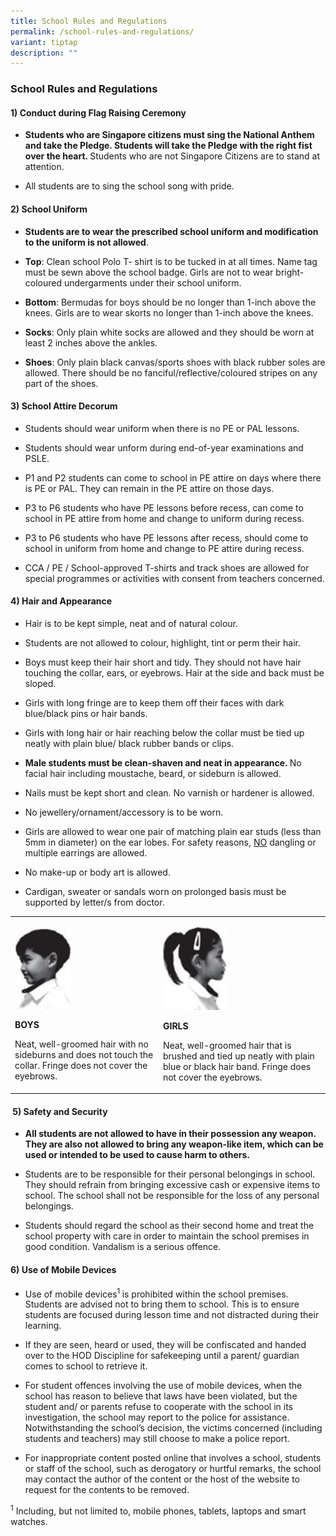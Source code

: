 ```yaml
---
title: School Rules and Regulations
permalink: /school-rules-and-regulations/
variant: tiptap
description: ""
---
```

<h3>School Rules and Regulations</h3>
<h4>1)&nbsp;Conduct during Flag Raising Ceremony</h4>
<ul data-tight="true" class="tight">
<li>
<p><strong>Students who are Singapore citizens must sing the National Anthem and take the Pledge. Students will take the Pledge with the right fist over the heart. </strong>Students
who are not Singapore Citizens are to stand at attention.</p>
<p></p>
</li>
<li>
<p>All students are to sing the school song with pride.</p>
</li>
</ul>
<h4>2)&nbsp;School Uniform</h4>
<ul data-tight="true" class="tight">
<li>
<p><strong>Students are to wear the prescribed school uniform and modification to the uniform is not allowed</strong>.</p>
</li>
<li>
<p><strong>Top</strong>: Clean school Polo T- shirt is to be tucked in at
all times. Name tag must be sewn above the school badge. Girls are not
to wear bright-coloured undergarments under their school uniform.</p>
</li>
<li>
<p><strong>Bottom</strong>: Bermudas for boys should be no longer than 1-inch
above the knees. Girls are to wear skorts no longer than 1-inch above the
knees.</p>
</li>
<li>
<p><strong>Socks</strong>: Only plain white socks are allowed and they should
be worn at least 2 inches above the ankles.</p>
</li>
<li>
<p><strong>Shoes</strong>: Only plain black canvas/sports shoes with black
rubber soles are allowed. There should be no fanciful/reflective/coloured
stripes on any part of the shoes.</p>
</li>
</ul>
<h4>3) School Attire Decorum</h4>
<ul data-tight="true" class="tight">
<li>
<p>Students should wear uniform when there is no PE or PAL lessons.</p>
</li>
<li>
<p>Students should wear unform during end-of-year examinations and PSLE.</p>
</li>
<li>
<p>P1 and P2 students can come to school in PE attire on days where there
is PE or PAL. They can remain in the PE attire on those days.</p>
</li>
<li>
<p>P3 to P6 students who have PE lessons before recess, can come to school
in PE attire from home and change to uniform during recess.</p>
</li>
<li>
<p>P3 to P6 students who have PE lessons after recess, should come to school
in uniform from home and change to PE attire during recess.</p>
</li>
<li>
<p>CCA / PE / School-approved T-shirts and track shoes are allowed for special
programmes or activities with consent from teachers concerned.</p>
</li>
</ul>
<h4>4) Hair and Appearance</h4>
<ul data-tight="true" class="tight">
<li>
<p>Hair is to be kept simple, neat and of natural colour.</p>
</li>
<li>
<p>Students are not allowed to colour, highlight, tint or perm their hair.</p>
</li>
<li>
<p>Boys must keep their hair short and tidy. They should not have hair touching
the collar, ears, or eyebrows. Hair at the side and back must be sloped.</p>
</li>
<li>
<p>Girls with long fringe are to keep them off their faces with dark blue/black
pins or hair bands.</p>
</li>
<li>
<p>Girls with long hair or hair reaching below the collar must be tied up
neatly with plain blue/ black rubber bands or clips.</p>
<p></p>
</li>
<li>
<p><strong>Male students must be clean-shaven and neat in appearance. </strong>No
facial hair including moustache, beard, or sideburn is allowed.</p>
<p></p>
</li>
<li>
<p>Nails must be kept short and clean. No varnish or hardener is allowed.</p>
<p></p>
</li>
<li>
<p>No jewellery/ornament/accessory is to be worn.</p>
</li>
<li>
<p>Girls are allowed to wear one pair of matching plain ear studs (less than
5mm in diameter) on the ear lobes. For safety reasons, <u>NO</u> dangling
or multiple earrings are allowed.</p>
<p></p>
</li>
<li>
<p>No make-up or body art is allowed.</p>
<p></p>
</li>
<li>
<p>Cardigan, sweater or sandals worn on prolonged basis must be supported
by letter/s from doctor.</p>
</li>
</ul>
<table style="minWidth: 50px">
<colgroup>
<col>
<col>
</colgroup>
<tbody>
<tr>
<td rowspan="1" colspan="1">
<p></p>
<div class="isomer-image-wrapper">
<img style="width: 40%;" height="auto" width="100%" alt="" src="/images/Boys.jpg">
</div>
<p></p>
<p><strong>BOYS</strong>
</p>
<p>Neat, well-groomed hair with no sideburns and does not touch the collar.
Fringe does not cover the eyebrows.</p>
</td>
<td rowspan="1" colspan="1">
<p></p>
<div class="isomer-image-wrapper">
<img style="width: 40%;" height="auto" width="100%" alt="" src="/images/Girls.jpg">
</div>
<p></p>
<p><strong>GIRLS</strong>
</p>
<p>Neat, well-groomed hair that is brushed and tied up neatly with plain
blue or black hair band. Fringe does not cover the eyebrows.</p>
</td>
</tr>
</tbody>
</table>
<h4>&nbsp;5) Safety and Security</h4>
<ul data-tight="true" class="tight">
<li>
<p><strong>All students are not allowed to have in their possession any weapon. They are also not allowed to bring any weapon-like item, which can be used or intended to be used&nbsp;to cause harm to others.</strong>
</p>
<p></p>
</li>
<li>
<p>Students are to be responsible for their personal belongings in school.
They should refrain from bringing excessive cash or expensive items to
school. The school shall not be responsible for the loss of any personal
belongings.</p>
<p></p>
</li>
<li>
<p>Students should regard the school as their second home and treat the school
property with care in order to maintain the school premises in good condition.
Vandalism is a serious offence.</p>
</li>
</ul>
<h4>6) Use of Mobile Devices</h4>
<ul data-tight="true" class="tight">
<li>
<p>Use of mobile devices<sup>1 </sup>is prohibited within the school premises.
Students are advised not to bring them to school. This is to ensure students
are focused during lesson time and not distracted during their learning.</p>
<p></p>
</li>
<li>
<p>If they are seen, heard or used, they will be confiscated and handed over
to the HOD Discipline for safekeeping until a parent/ guardian comes to
school to retrieve it.</p>
<p></p>
</li>
<li>
<p>For student offences involving the use of mobile devices, when the school
has reason to believe that laws have been violated, but the student and/
or parents refuse to cooperate with the school in its investigation, the
school may report to the police for assistance. Notwithstanding the school’s
decision, the victims concerned (including students and teachers) may still
choose to make a police report.</p>
<p></p>
</li>
<li>
<p>For inappropriate content posted online that involves a school, students
or staff of the school, such as derogatory or hurtful remarks, the school
may contact the author of the content or the host of the website to request
for the contents to be removed.</p>
</li>
</ul>
<p><sup>1</sup> Including, but not limited to, mobile phones, tablets, laptops
and smart watches.</p>
<p></p>